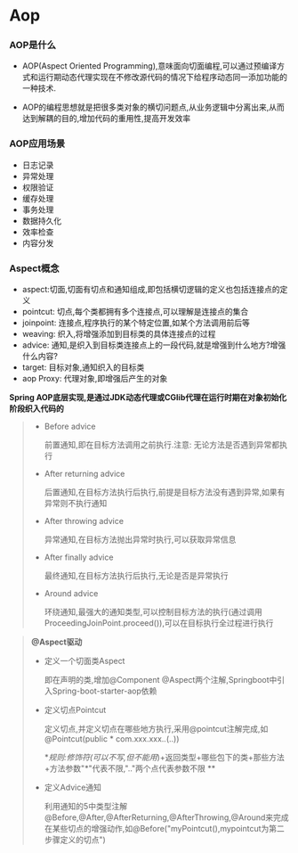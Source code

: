 # Aop


### AOP是什么

* AOP(Aspect Oriented Programming),意味面向切面编程,可以通过预编译方式和运行期动态代理实现在不修改源代码的情况下给程序动态同一添加功能的一种技术.

* AOP的编程思想就是把很多类对象的横切问题点,从业务逻辑中分离出来,从而达到解耦的目的,增加代码的重用性,提高开发效率

### AOP应用场景

* 日志记录
* 异常处理
* 权限验证
* 缓存处理
* 事务处理
* 数据持久化
* 效率检查
* 内容分发

### Aspect概念

* aspect:切面,切面有切点和通知组成,即包括横切逻辑的定义也包括连接点的定义
* pointcut: 切点,每个类都拥有多个连接点,可以理解是连接点的集合
* joinpoint: 连接点,程序执行的某个特定位置,如某个方法调用前后等
* weaving: 织入,将增强添加到目标类的具体连接点的过程
* advice: 通知,是织入到目标类连接点上的一段代码,就是增强到什么地方?增强什么内容?
* target: 目标对象,通知织入的目标类
* aop Proxy: 代理对象,即增强后产生的对象

**Spring AOP底层实现,是通过JDK动态代理或CGlib代理在运行时期在对象初始化阶段织入代码的**



> * Before advice
>
>   前置通知,即在目标方法调用之前执行.注意: 无论方法是否遇到异常都执行
>
> * After returning advice
>
>   后置通知,在目标方法执行后执行,前提是目标方法没有遇到异常,如果有异常则不执行通知
>
> * After throwing advice
>
>   异常通知,在目标方法抛出异常时执行,可以获取异常信息
>
> * After finally advice
>
>   最终通知,在目标方法执行后执行,无论是否是异常执行
>
> * Around advice
>
>   环绕通知,最强大的通知类型,可以控制目标方法的执行(通过调用ProceedingJoinPoint.proceed()),可以在目标执行全过程进行执行

> **@Aspect驱动**
>
> * 定义一个切面类Aspect
>
>   即在声明的类,增加@Component @Aspect两个注解,Springboot中引入Spring-boot-starter-aop依赖
>
> * 定义切点Pointcut
>
>   定义切点,并定义切点在哪些地方执行,采用@pointcut注解完成,如@Pointcut(public * com.xxx.xxx.*.*(..))
>
>   **规则:修饰符(可以不写,但不能用*)+返回类型+哪些包下的类+那些方法+方法参数"*"代表不限,".."两个点代表参数不限 **
>
> * 定义Advice通知
>
>   利用通知的5中类型注解@Before,@After,@AfterReturning,@AfterThrowing,@Around来完成在某些切点的增强动作,如@Before("myPointcut(),mypointcut为第二步骤定义的切点")


